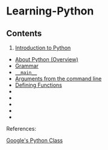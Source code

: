# Learning-Python

## Contents
1) [Introduction to Python](https://github.com/edgarfinn/Learning-Python/blob/master/IntroductionToPython.md)
  - [About Python (Overview)](#)
  - [Grammar](#)
  - [`__main__`](#)
  - [Arguments from the command line](#)
  - [Defining Functions](#)
  - [](#)
  - [](#)
  - [](#)
  - [](#)
  - [](#)

References:

[Google's Python Class](https://developers.google.com/edu/python)
